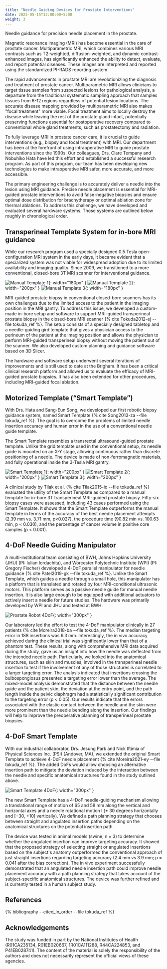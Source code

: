 ```yaml
---
title: "Needle Guiding Devices for Prostate Interventions"
date: 2023-05-15T12:00:00+5:00
weight: 3
---
```


Needle guidance for precision needle placement in the prostate.


Magnetic resonance imaging (MRI) has become essential in the care of prostate cancer. Multiparametric MRI, which combines various MRI contrasts such as T2-weighted, diffusion-weighted, and dynamic contrast-enhanced images, has significantly enhanced the ability to detect, evaluate, and report potential diseases. These images are interpreted and reported using the standardized PI-RADS reporting system.

The rapid advancements in prostate MRI are revolutionizing the diagnosis and treatment of prostate cancer. Multiparametric MRI allows clinicians to target tissue samples from suspected lesions for pathological analysis, a departure from the traditional systematic sampling approach that samples tissues from 6-12 regions regardless of potential lesion locations. The accurate disease mapping provided by multiparametric MRI also makes "focal treatment" more viable. Focal treatment aims to locally destroy the disease while leaving the rest of the prostate gland intact, potentially preserving functions essential for postoperative recovery compared to conventional whole gland treatments, such as prostatectomy and radiation.

To fully leverage MRI in prostate cancer care, it is crucial to guide interventions (e.g., biopsy and focal treatment) with MRI. Our department has been at the forefront of using intraoperative MRI to guide prostate interventions since the 1990s. Our colleagues, Drs. Clare Tempany and Nobuhiko Hata have led this effort and established a successful research program. As part of this program, our team has been developing new technologies to make intraoperative MRI safer, more accurate, and more accessible.

The primary engineering challenge is to accurately deliver a needle into the lesion using MRI guidance. Precise needle placement is essential for MRI-guided prostate interventions to avoid false-negative biopsies and ensure optimal dose distribution for brachytherapy or optimal ablation zone for thermal ablations. To address this challenge, we have developed and evaluated several hardware systems. Those systems are outlined below roughly in chronological order.

## Transperineal Template System for in-bore MRI guidance

While our research program used a specially designed 0.5 Tesla open-configuration MRI system in the early days, it became evident that a specialized system was not viable for widespread adoption due to its limited availability and imaging quality. Since 2009, we transitioned to a more conventional, closed-bore 3T MRI scanner for interventional guidance.

![Manual Template 1](/images/projects/prostate-bx-template-1.jpg){: width="180px" } 
![Manual Template 2](/images/projects/prostate-bx-template-2.jpg){: width="200px" } 
![Manual Template 3](/images/projects/prostate-bx-template-3.jpg){: width="180px" } 

MRI-guided prostate biopsy in conventional closed-bore scanners has its own challenges due to the limited access to the patient in the imaging position in the MRI gantry. To address this issue, we developed a custom-made in-bore setup and software to support MRI-guided transperineal prostate biopsy in the closed-bore MRI scanner {% cite Tokuda2012-ej --file tokuda_ref %}. The setup consists of a specially designed tabletop and a needle-guiding gird template that gives a physician access to the perineum of the patient at the imaging position and allows the physician to perform MRI-guided transperineal biopsy without moving the patient out of the scanner. We also developed custom planning and guidance software based on 3D Slicer.

The hardware and software setup underwent several iterations of improvements and is still used to date at the Brigham. It has been a critical clinical research platform and allowed us to evaluate the efficacy of MRI-guided prostate biopsies. It has also been extended for other procedures, including MRI-guided focal ablation.


## Motorized Template (“Smart Template”)

With Drs. Hata and Sang-Eun Song, we developed our first robotic biopsy guidance system, named Smart Template {% cite Song2013-za --file tokuda_ref %}. The goal is to overcome the problems of limited needle insertion accuracy and human error in the use of a conventional needle guide template.

The Smart Template resembles a transrectal ultrasound-guided prostate template. Unlike the grid template used in the conventional setup, its needle guide is mounted on an X-Y stage, allowing continuous rather than discrete positioning of a needle. The device is made of non-ferromagnetic materials, and fully operational inside the 3-Tesla MRI gantry.

![Smart Template 1](/images/projects/smart-template-clinical-0.png){: width="200px" } 
![Smart Template 2](/images/projects/smart-template-clinical-1.jpg){: width="200px" } 
![Smart Template 3](/images/projects/smart-template-clinical-2.jpg){: width="200px" } 

A clinical study by Tilak et al. {% cite Tilak2015-iq --file tokuda_ref %} evaluated the utility of the Smart Template as compared to a manual template for in-bore 3T transperineal MRI-guided prostate biopsy. Fifty-six biopsy cases were assessed, including 43 cases performed using the Smart Template. It shows that the Smart Template outperforms the manual template in terms of the accuracy of the best needle placement attempts (2.39 mm vs. 3.71 mm, p<0.027), the procedure time (90.82 min vs. 100.63 min, p < 0.030), and the percentage of cancer volume in positive core samples (p < 0.001).

## 4-DoF Needle Guiding Manipulator

A multi-institutional team consisting of BWH, Johns Hopkins University (JHU) (PI: Iulian Iordachita), and Worcester Polytechnic Institute (WPI) (PI: Gregory Fischer) developed a 4-DoF parallel manipulator for needle guidance {% cite Patel2019-gk --file tokuda_ref %}. Unlike the Smart Template, which guides a needle through a small hole, this manipulator has a platform that is translated and rotated by four MRI-conditional ultrasonic motors. This platform serves as a passive needle guide for manual needle insertion. It is also large enough to be equipped with additional actuators to actively insert a needle for future studies. The hardware was primarily developed by WPI and JHU and tested at BWH.

![Prostate Robot 4DoF](/images/projects/prostate-robot-4dof.jpg){: width="300px" } 

Our laboratory led the effort to test the 4-DoF manipulator clinically in 27 patients {% cite Moreira2018-ba --file tokuda_ref %}. The median targeting error in 188 insertions was 6.3 mm. Interestingly, the in vivo accuracy achieved during the clinical trial was significantly lower than that of a phantom test. These results, along with comprehensive MRI data acquired during the study, gave us an insight into how the needle was deflected from the intended needle path. Particularly, we looked into the anatomical structures, such as skin and muscles, involved in the transperineal needle insertion to test if the involvement of any of those structures is correlated to a larger targeting error. The analysis indicated that insertions crossing the bulbospongiosus presented a targeting error lower than the average. The mixed-model analysis demonstrated that the distance between the needle guide and the patient skin, the deviation at the entry point, and the path length inside the pelvic diaphragm had a statistically significant contribution to the targeting error (p < 0.05). Our results indicate that the errors associated with the elastic contact between the needle and the skin were more prominent than the needle bending along the insertion. Our findings will help to improve the preoperative planning of transperineal prostate biopsies.

## 4-DoF Smart Template

With our industrial collaborator, Drs. Jesung Park and Nick Iftimia of Physical Sciences Inc. (PSI) (Andover, MA), we extended the original Smart Template to achieve 4-DoF needle placement {% cite Moreira2021-ey --file tokuda_ref %}. The added DoFs would allow choosing an alternative insertion path to mitigate the deviation induced by the interaction between the needle and specific anatomical structures found in the study outlined above. 

![Smart Template 4DoF](/images/projects/smart-template-4dof-clinical.jpg){: width="300px" }

The new Smart Template has a 4-DoF needle-guiding mechanism allowing a translational range of motion of 65 and 58 mm along the vertical and horizontal axes and a needle rotational motion l (± 30 degrees horizontally and [−30, +10] vertically). We defined a path planning strategy that chooses between straight and angulated insertion paths depending on the anatomical structures on the potential insertion path.

The device was tested in animal models (swine, n = 3) to determine whether the angulated insertion can improve targeting accuracy. It showed that the proposed strategy of selecting straight or angulated insertions based on the subject's anatomy outperformed the conventional approach of just straight insertions regarding targeting accuracy (2.4 mm vs 3.9 mm; p = 0.041 after the bias correction). The in vivo experiment successfully demonstrated that an angulated needle insertion path could improve needle placement accuracy with a path planning strategy that takes account of the subject-specific anatomical structures.
The device was further refined and is currently tested in a human subject study. 



## References

{% bibliography --cited_in_order --file tokuda_ref %}

## Acknowledgements

The study was funded in part by the National Institutes of Health (R01CA235134, R01EB020667, 1R01CA111288, R44CA224853, and P41EB028741). The content of the material is solely the responsibility of the authors and does not necessarily represent the official views of these agencies.












